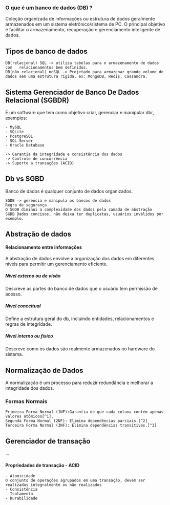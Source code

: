 
### O que é um banco de dados (DB) ?

Coleção organizada de informações ou estrutura de dados geralmente armazenados em um sistema eletrônico/sistema de PC. O principal objetivo é facilitar o armazenamento, recuperação e gerenciamento inteligente de dados.


## Tipos de banco de dados

	DB(relacional) SQL -> utiliza tabelas para o armazenamento de dados com   relacionamentos bem definidos.
	DB(não relacional) noSQL -> Projetado para armazenar grande volume de dados sem uma estrutura rígida, ex: MongoDB, Redis, Cassandra. 


## Sistema Gerenciador de Banco De Dados Relacional (SGBDR)

É um software que tem como objetivo criar, gerenciar e manipular dbr, exemplos:

	- MySQL
	- SQLite
	- PostgreSQL
	- SQL Server
	- Oracle Database
	
	-> Garantia da integridade e consistência dos dados
	-> Controle de concorrência
	-> Suporte a transações (ACID)


## Db vs SGBD

Banco de dados é qualquer conjunto de dados organizados.

	SGDB -> gerencia e manipula os bancos de dados
	Regra de segurança
	O SGDB diminui a complexidade dos dados pela camada de abstração
	SGDB Dados concisos, não deixa ter duplicatas, usuários inválidos por exemplo.


## Abstração de dados

#### Relacionamento entre informações
A abstração de dados envolve a organização dos dados em diferentes níveis para permitir um gerenciamento eficiente.

##### Nível externo ou de visão
Descreve as partes do banco de dados que o usuário tem permissão de acesso.

##### Nível conceitual
Define a estrutura geral do db, incluindo entidades, relacionamentos e regras de integridade.

##### Nível interno ou físico
Descreve como os dados são realmente armazenados no hardware do sistema.



## Normalização de Dados
A normalização é um processo para reduzir redundância e melhorar a integridade dos dados.


### Formas Normais
	Primeira Forma Normal (1NF):Garantia de que cada coluna contém apenas valores atômicos[^1].
	Segunda Forma Normal (2NF): Elimina dependências parciais.[^2]
	Terceira Forma Normal (3NF): Elimina dependências transitivas.[^3]


## Gerenciador de transação

...

#### Propriedades de transação - ACID

	- Atomicidade
	O conjunto de operações agrupados em uma transação, devem ser realizados integralmente ou não realizados
	- Consistência
	- Isolamento
	- Durabilidade



[^1]: [[Valores atômicos]]

[^2]: [[Dependencias parciais]]

[^3]: [[Dependencias Transitivas]]
